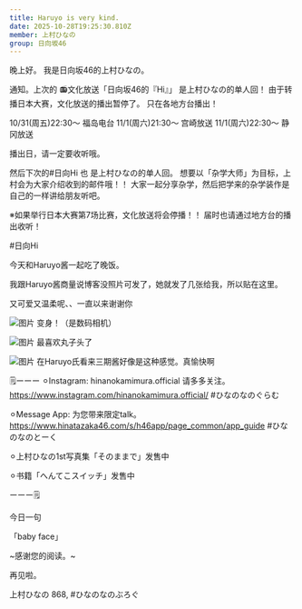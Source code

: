 ```yaml
---
title: Haruyo is very kind.
date: 2025-10-28T19:25:30.810Z
member: 上村ひなの
group: 日向坂46
---
```


晚上好。
我是日向坂46的上村ひなの。


通知。上次的
📻文化放送「日向坂46的『Hi』」
是上村ひなの的单人回！
由于转播日本大赛，文化放送的播出暂停了。
只在各地方台播出！

10/31(周五)22:30〜 福岛电台
11/1(周六)21:30〜 宫崎放送
11/1(周六)22:30〜 静冈放送

播出日，请一定要收听哦。




然后下次的#日向Hi 也
是上村ひなの的单人回。
想要以「杂学大师」为目标，上村会为大家介绍收到的邮件哦！！
大家一起分享杂学，然后把学来的杂学装作是自己的一样讲给朋友听吧。

※如果举行日本大赛第7场比赛，文化放送将会停播！！
届时也请通过地方台的播出收听！


#日向Hi






今天和Haruyo酱一起吃了晚饭。

我跟Haruyo酱商量说博客没照片可发了，她就发了几张给我，所以贴在这里。


又可爱又温柔呢、、一直以来谢谢你


![图片](https://cdn.hinatazaka46.com/files/14/diary/official/member/moblog/202510/mobPGpuCW.jpg)
变身！（是数码相机）


![图片](https://cdn.hinatazaka46.com/files/14/diary/official/member/moblog/202510/mobUqx1wV.jpg)
最喜欢丸子头了



![图片](https://cdn.hinatazaka46.com/files/14/diary/official/member/moblog/202510/mobn7We5A.jpg)
在Haruyo氏看来三期酱好像是这种感觉。真愉快啊





🗒️ーーー
⚪︎Instagram:
hinanokamimura.official
请多多关注。
https://www.instagram.com/hinanokamimura.official/
#ひなのなのぐらむ

⚪︎Message App:
为您带来限定talk。
https://www.hinatazaka46.com/s/h46app/page_common/app_guide
#ひなのなのとーく

︎⚪︎上村ひなの1st写真集「そのままで」发售中

⚪︎书籍「へんてこスイッチ」发售中

ーーー🗒️





今日一句

「baby face」







~感谢您的阅读。~





再见啦。

上村ひなの
868,
#ひなのなのぶろぐ